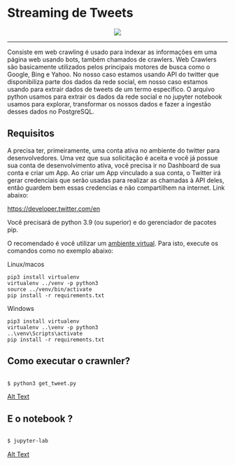 #  Streaming de Tweets

<p align="center">
  <img src="https://rockcontent.com/wp-content/uploads/2018/06/web_crawler.png"/>
</p>

---

Consiste em web crawling é usado para indexar as informações em uma página web usando bots, também chamados de crawlers. Web Crawlers são basicamente utilizados pelos principais motores de busca como o Google, Bing e Yahoo. No nosso caso estamos usando API do twitter que disponibiliza parte dos dados da rede social, em nosso caso estamos usando para extrair dados de tweets de um termo específico. O arquivo python usamos para extrair os dados da rede social e no jupyter notebook usamos para explorar, transformar os nossos dados e fazer a ingestão desses dados no PostgreSQL.

## Requisitos

A precisa ter, primeiramente, uma conta ativa no ambiente do twitter para desenvolvedores. Uma vez que sua solicitação é aceita e você já possue sua conta de desenvolvimento ativa, você precisa ir no Dashboard de sua conta e criar um App. Ao criar um App vinculado a sua conta, o Twitter irá gerar credenciais que serão usadas para realizar as chamadas à API deles, então guardem bem essas credencias e não compartilhem na internet. Link abaixo:

https://developer.twitter.com/en

Você precisará de python 3.9 (ou superior) e do gerenciador de pacotes pip.

O recomendado é você utilizar um [ambiente virtual](https://pythonacademy.com.br/blog/python-e-virtualenv-como-programar-em-ambientes-virtuais). Para isto, execute os comandos como no exemplo abaixo:

Linux/macos

    pip3 install virtualenv
    virtualenv ../venv -p python3
    source ../venv/bin/activate 
    pip install -r requirements.txt

Windows

    pip3 install virtualenv
    virtualenv ..\venv -p python3
    ..\venv\Scripts\activate
    pip install -r requirements.txt
    
## Como executar o crawnler?

```bash

$ python3 get_tweet.py

```
[Alt Text](https://github.com/Douglas-cc/streaming-de-tweets/blob/main/2021-01-30%2021-11-24.gif)

## E o notebook ?

```bash

$ jupyter-lab

```
[Alt Text](https://github.com/Douglas-cc/streaming-de-tweets/blob/main/2021-01-30%2021-15-48.gif)

    
